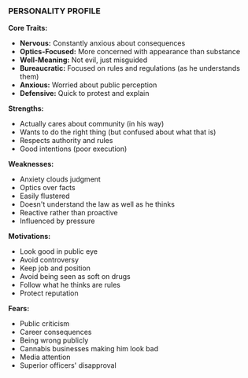 ### PERSONALITY PROFILE

**Core Traits:**

- **Nervous:** Constantly anxious about consequences
- **Optics-Focused:** More concerned with appearance than substance
- **Well-Meaning:** Not evil, just misguided
- **Bureaucratic:** Focused on rules and regulations (as he understands them)
- **Anxious:** Worried about public perception
- **Defensive:** Quick to protest and explain

**Strengths:**

- Actually cares about community (in his way)
- Wants to do the right thing (but confused about what that is)
- Respects authority and rules
- Good intentions (poor execution)

**Weaknesses:**

- Anxiety clouds judgment
- Optics over facts
- Easily flustered
- Doesn't understand the law as well as he thinks
- Reactive rather than proactive
- Influenced by pressure

**Motivations:**

- Look good in public eye
- Avoid controversy
- Keep job and position
- Avoid being seen as soft on drugs
- Follow what he thinks are rules
- Protect reputation

**Fears:**

- Public criticism
- Career consequences
- Being wrong publicly
- Cannabis businesses making him look bad
- Media attention
- Superior officers' disapproval
